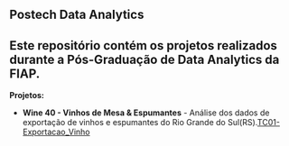 
## Postech Data Analytics ##

Este repositório contém os projetos realizados durante a Pós-Graduação de Data Analytics da FIAP.
---

**Projetos:**

* **Wine 40 - Vinhos de Mesa & Espumantes**  - Análise dos dados de exportação de vinhos e espumantes do Rio Grande do Sul(RS).[TC01-Exportacao_Vinho]()
